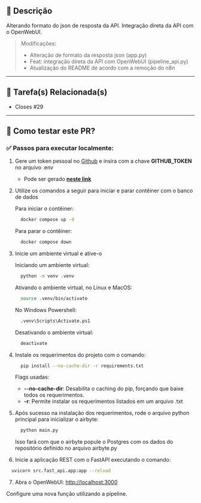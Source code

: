 ## 📄 Descrição

Alterando formato do json de resposta da API. Integração direta da API com o OpenWebUI.

> Modificações:
> - Alteração de formato da resposta json (app.py)
> - Feat: integração direta da API com OpenWebUI (pipeline_api.py)
> - Atualização do README de acordo com a remoção do n8n

---

## 🔗 Tarefa(s) Relacionada(s)

- Closes #29

---

## 🚀 Como testar este PR?

### ✅ Passos para executar localmente:

1. Gere um token pessoal no [Github](https://github.com) e insira com a chave **GITHUB_TOKEN** no arquivo .env

    - Pode ser gerado [**neste link**](https://github.com/settings/tokens)


2. Utilize os comandos a seguir para iniciar e parar contêiner com o banco de dados

    Para iniciar o contêiner:
    ```bash
      docker compose up -d
    ```

    Para parar o contêiner:
    ```bash
      docker compose down
    ```

3. Inicie um ambiente virtual e ative-o

    Iniciando um ambiente virtual:
    ```bash
      python -m venv .venv
    ```

    Ativando o ambiente virtual, no Linux e MacOS:
    ```bash
      source .venv/bin/activate
    ```

    No Windows Powershell:
    ```bash
      .venv\Scripts\Activate.ps1
    ```

    Desativando o ambiente virtual:
    ```bash
      deactivate
    ```

4. Instale os requerimentos do projeto com o comando:
    ```bash
      pip install --no-cache-dir -r requirements.txt
    ```

      Flags usadas:
      -  **--no-cache-dir**: Desabilita o caching do pip, forçando que baixe todos os requerimentos.
      -  **-r**: Permite instalar os requerimentos listados em um arquivo .txt

5. Após sucesso na instalação dos requerimentos, rode o arquivo python principal para inicializar o airbyte:
    ```bash
      python main.py
    ```
    Isso fará com que o airbyte popule o Postgres com os dados do repositório definido no arquivo airbyte.py

6. Inicie a aplicação REST com o FastAPI executando o comando:
  ```bash
    uvicorn src.fast_api.app:app --reload
  ```

7. Abra o OpenWebUI:
  [http://localhost:3000](http://localhost:3000)

  Configure uma nova função utilizando a pipeline.
    
